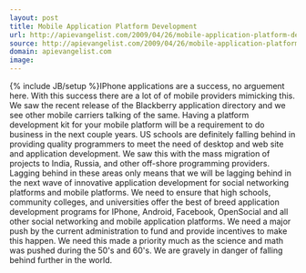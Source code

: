 ```yaml
---
layout: post
title: Mobile Application Platform Development
url: http://apievangelist.com/2009/04/26/mobile-application-platform-development/
source: http://apievangelist.com/2009/04/26/mobile-application-platform-development/
domain: apievangelist.com
image: 
---
```

{% include JB/setup %}IPhone applications are a success, no arguement here. With this success there are a lot of of mobile providers mimicking this. We saw the recent release of the Blackberry application directory and we see other mobile carriers talking of the same.
Having a platform development kit for your mobile platform will be a requirement to do business in the next couple years.
US schools are definitely falling behind in providing quality programmers to meet the need of desktop and web site and application development. We saw this with the mass migration of projects to India, Russia, and other off-shore programming providers.
Lagging behind in these areas only means that we will be lagging behind in the next wave of innovative application development for social networking platforms and mobile platforms.
We need to ensure that high schools, community colleges, and universities offer the best of breed application development programs for IPhone, Android, Facebook, OpenSocial and all other social networking and mobile application platforms.
We need a major push by the current administration to fund and provide incentives to make this happen. We need this made a priority much as the science and math was pushed during the 50's and 60's.
We are gravely in danger of falling behind further in the world.
